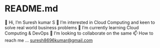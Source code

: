# README.md

👋 Hi, I’m Suresh kumar S
👀 I’m interested in Cloud Computing and keen to solve real world business problems
🌱 I’m currently learning Cloud Computing & DevOps
💞️ I’m looking to collaborate on the same
📫 How to reach me … suresh8696kumar@gmail.com

